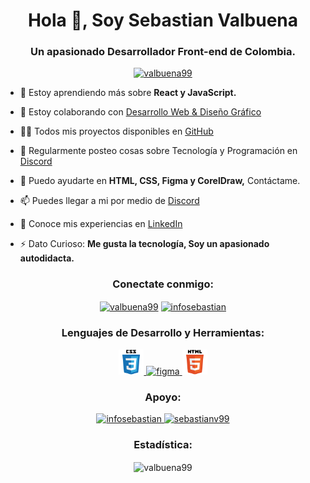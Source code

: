 <h1 align="center">Hola 👋, Soy Sebastian Valbuena</h1>
<h3 align="center">Un apasionado Desarrollador Front-end de Colombia.</h3>

<p align="center"> <a href="https://github.com/ryo-ma/github-profile-trophy"><img src="https://github-profile-trophy.vercel.app/?username=valbuena99" alt="valbuena99" /></a> </p>

- 🌱 Estoy aprendiendo más sobre **React y JavaScript.**

- 👯 Estoy colaborando con [Desarrollo Web & Diseño Gráfico](https://discord.gg/DmuusYGwcT)

- 👨‍💻 Todos mis proyectos disponibles en [GitHub](https://valbuena99.github.io./)

- 📝 Regularmente posteo cosas sobre Tecnología y Programación en [Discord](https://discord.gg/5sdqgJSkDj)

- 💬 Puedo ayudarte en **HTML, CSS, Figma y CorelDraw,** Contáctame.

- 📫 Puedes llegar a mi por medio de [Discord](https://discord.gg/5sdqgJSkDj)

- 📄 Conoce mis experiencias en [LinkedIn](https://www.linkedin.com/in/infosebastian/)

- ⚡ Dato Curioso: **Me gusta la tecnología, Soy un apasionado autodidacta.**

<h3 align="center">Conectate conmigo:</h3>
<p align="center">
<a href="https://dev.to/valbuena99" target="blank"><img align="center" src="https://raw.githubusercontent.com/rahuldkjain/github-profile-readme-generator/master/src/images/icons/Social/devto.svg" alt="valbuena99" height="30" width="40" /></a>
<a href="https://linkedin.com/in/infosebastian" target="blank"><img align="center" src="https://raw.githubusercontent.com/rahuldkjain/github-profile-readme-generator/master/src/images/icons/Social/linked-in-alt.svg" alt="infosebastian" height="30" width="40" /></a>
</p>

<h3 align="center">Lenguajes de Desarrollo y Herramientas:</h3>
<p align="center"> <a href="https://www.w3schools.com/css/" target="_blank" rel="noreferrer"> <img src="https://raw.githubusercontent.com/devicons/devicon/master/icons/css3/css3-original-wordmark.svg" alt="css3" width="40" height="40"/> </a> <a href="https://www.figma.com/" target="_blank" rel="noreferrer"> <img src="https://www.vectorlogo.zone/logos/figma/figma-icon.svg" alt="figma" width="40" height="40"/> </a> <a href="https://www.w3.org/html/" target="_blank" rel="noreferrer"> <img src="https://raw.githubusercontent.com/devicons/devicon/master/icons/html5/html5-original-wordmark.svg" alt="html5" width="40" height="40"/> </a> </p>

<h3 align="center">Apoyo:</h3>
<div align="center"><p><a href="https://www.buymeacoffee.com/infosebastian"> <img src="https://cdn.buymeacoffee.com/buttons/v2/default-yellow.png" height="50" width="210" alt="infosebastian" /></a><a href="https://ko-fi.com/sebastianv99"> <img src="https://cdn.ko-fi.com/cdn/kofi3.png?v=3" height="50" width="210" alt="sebastianv99" /></a></p></div>

<h3 align="center">Estadística:</h3>
<p align="center"><img align="center" src="https://github-readme-streak-stats.herokuapp.com/?user=valbuena99&theme=dark" alt="valbuena99" /></p>
